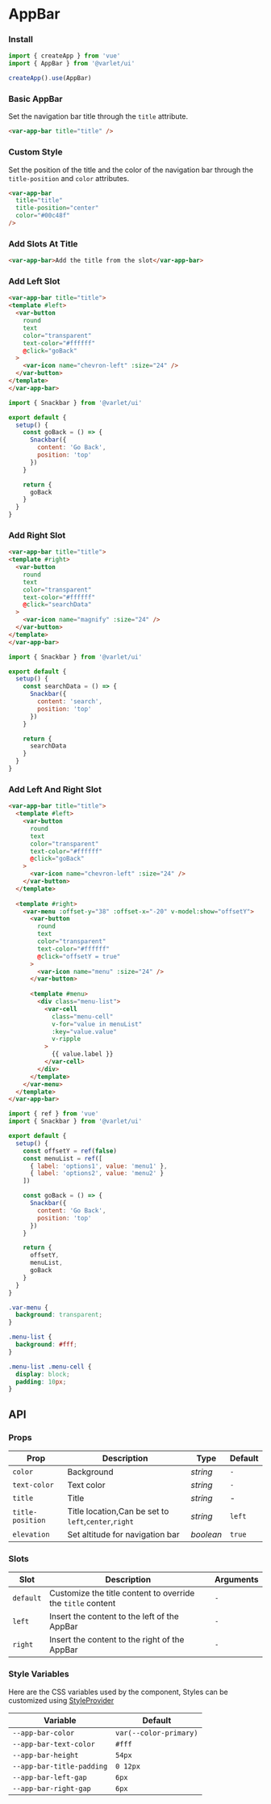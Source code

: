 # AppBar

### Install

```js
import { createApp } from 'vue'
import { AppBar } from '@varlet/ui'

createApp().use(AppBar)
```

### Basic AppBar

Set the navigation bar title through the `title` attribute.

```html
<var-app-bar title="title" />
```

### Custom Style

Set the position of the title and the color of the navigation bar through the `title-position` and `color` attributes.

```html
<var-app-bar 
  title="title" 
  title-position="center" 
  color="#00c48f" 
/>
```

### Add Slots At Title

```html
<var-app-bar>Add the title from the slot</var-app-bar>
```

### Add Left Slot 

```html
<var-app-bar title="title">
<template #left>
  <var-button 
    round 
    text 
    color="transparent" 
    text-color="#ffffff" 
    @click="goBack"
  >
    <var-icon name="chevron-left" :size="24" />
  </var-button>
</template>
</var-app-bar>
```

```js
import { Snackbar } from '@varlet/ui'

export default {
  setup() {
    const goBack = () => {
      Snackbar({
        content: 'Go Back',
        position: 'top'
      })
    }

    return {
      goBack
    }
  }
}
```

### Add Right Slot

```html
<var-app-bar title="title">
<template #right>
  <var-button 
    round 
    text 
    color="transparent" 
    text-color="#ffffff" 
    @click="searchData"
  >
    <var-icon name="magnify" :size="24" />
  </var-button>
</template>
</var-app-bar>
```

```js
import { Snackbar } from '@varlet/ui'

export default {
  setup() {
    const searchData = () => {
      Snackbar({
        content: 'search',
        position: 'top'
      })
    }

    return {
      searchData
    }
  }
}
```

### Add Left And Right Slot

```html
<var-app-bar title="title">
  <template #left>
    <var-button 
      round 
      text 
      color="transparent" 
      text-color="#ffffff" 
      @click="goBack"
    >
      <var-icon name="chevron-left" :size="24" />
    </var-button>
  </template>
    
  <template #right>
    <var-menu :offset-y="38" :offset-x="-20" v-model:show="offsetY">
      <var-button 
        round 
        text
        color="transparent" 
        text-color="#ffffff"
        @click="offsetY = true"
      >
        <var-icon name="menu" :size="24" />
      </var-button>
      
      <template #menu>
        <div class="menu-list">
          <var-cell
            class="menu-cell"
            v-for="value in menuList" 
            :key="value.value"  
            v-ripple
          >
            {{ value.label }}
          </var-cell>
        </div>
      </template>
    </var-menu>
  </template>
</var-app-bar>
```

```js
import { ref } from 'vue'
import { Snackbar } from '@varlet/ui'

export default {
  setup() {
    const offsetY = ref(false)
    const menuList = ref([
      { label: 'options1', value: 'menu1' },
      { label: 'options2', value: 'menu2' }
    ])

    const goBack = () => {
      Snackbar({
        content: 'Go Back',
        position: 'top'
      })
    }

    return {
      offsetY,
      menuList,
      goBack
    }
  }
}
```

```css
.var-menu {
  background: transparent;
}

.menu-list {
  background: #fff;
}

.menu-list .menu-cell {
  display: block;
  padding: 10px;
}
```

## API

### Props

| Prop | Description | Type | Default |
| --- | --- | --- | --- |
| `color` | Background | _string_ | `-` |
| `text-color` | Text color  | _string_ | `-` |
| `title` | Title | _string_ | - |
| `title-position` | Title location,Can be set to `left`,`center`,`right` | _string_ | `left` |
| `elevation` | Set altitude for navigation bar | _boolean_ | `true` |

### Slots

| Slot | Description | Arguments |
| --- | --- | --- |
| `default` | Customize the title content to override the `title` content | `-` |
| `left` | Insert the content to the left of the AppBar | `-` |
| `right` | Insert the content to the right of the AppBar | `-` |

### Style Variables
Here are the CSS variables used by the component, Styles can be customized using [StyleProvider](#/en-US/style-provider)

| Variable | Default |
| --- | --- |
| `--app-bar-color` | `var(--color-primary)` |
| `--app-bar-text-color` | `#fff` |
| `--app-bar-height` | `54px` |
| `--app-bar-title-padding` | `0 12px` |
| `--app-bar-left-gap` | `6px` |
| `--app-bar-right-gap` | `6px` |
